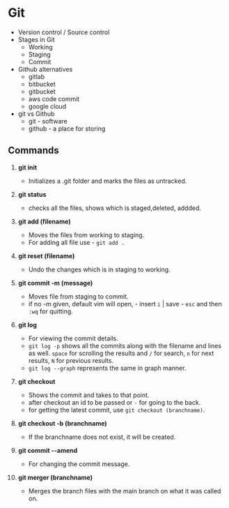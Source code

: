 # Git

- Version control / Source control
- Stages in Git
  - Working
  - Staging
  - Commit
- Github alternatives
  - gitlab
  - bitbucket
  - gitbucket
  - aws code commit
  - google cloud
- git vs Github
  - git - software
  - github - a place for storing

## Commands

1. **git init**
   - Initializes a .git folder and marks the files as untracked.
2. **git status**
   - checks all the files, shows which is staged,deleted, addded.
3. **git add (filename)**
   - Moves the files from working to staging.
   - For adding all file use - `git add .`
4. **git reset (filename)**
   - Undo the changes which is in staging to working.
5. **git commit -m (message)**
   - Moves file from staging to commit.
   - if no -m given, default vim will open, - insert `i` | save - `esc` and then `:wq` for quitting.
6. **git log**
   - For viewing the commit details.
   - `git log -p` shows all the commits along with the filename and lines as well. `space` for scrolling the results and `/` for search, `n` for next results, `N` for previous results.
   - `git log --graph` represents the same in graph manner.
7. **git checkout**

   - Shows the commit and takes to that point.
   - after checkout an id to be passed or `-` for going to the back.
   - for getting the latest commit, use `git checkout (branchname)`.

8. **git checkout -b (branchname)**
   - If the branchname does not exist, it will be created.
9. **git commit --amend**
   - For changing the commit message.
10. **git merger (branchname)**
    - Merges the branch files with the main branch on what it was called on.
